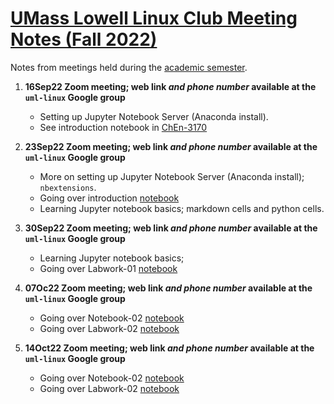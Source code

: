 # [UMass Lowell Linux Club Meeting Notes (Fall 2022)](https://www.uml.edu/myuml/submissions/2022/2022-09-05-14-44-56-fall-2022-uml-linux-club-meetings.aspx)
Notes from meetings held during the [academic semester](https://www.uml.edu/myuml/submissions/2022/2022-09-05-14-44-56-fall-2022-uml-linux-club-meetings.aspx).

  1. **16Sep22 Zoom meeting; web link *and phone number* available at the `uml-linux` Google group**
     + Setting up Jupyter Notebook Server (Anaconda install).
     + See introduction notebook in [ChEn-3170](https://github.com/dpploy/chen-3170)

  1. **23Sep22 Zoom meeting; web link *and phone number* available at the `uml-linux` Google group**
     + More on setting up Jupyter Notebook Server (Anaconda install); `nbextensions`.
     + Going over introduction [notebook](https://nbviewer.org/github/dpploy/chen-3170/blob/master/notebooks/01-introduction.ipynb)
     + Learning Jupyter notebook basics; markdown cells and python cells.
  
  1. **30Sep22 Zoom meeting; web link *and phone number* available at the `uml-linux` Google group**
     + Learning Jupyter notebook basics;
     + Going over Labwork-01 [notebook](https://nbviewer.org/github/dpploy/chen-3170/blob/master/notebooks/labwork-01.ipynb)

  1. **07Oc22 Zoom meeting; web link *and phone number* available at the `uml-linux` Google group**
     + Going over Notebook-02 [notebook](https://nbviewer.org/github/dpploy/chen-3170/blob/master/notebooks/notebook-02.ipynb)
     + Going over Labwork-02 [notebook](https://nbviewer.org/github/dpploy/chen-3170/blob/master/notebooks/labwork-02.ipynb)
  
  1. **14Oct22 Zoom meeting; web link *and phone number* available at the `uml-linux` Google group**
     + Going over Notebook-02 [notebook](https://nbviewer.org/github/dpploy/chen-3170/blob/master/notebooks/notebook-02.ipynb)
     + Going over Labwork-02 [notebook](https://nbviewer.org/github/dpploy/chen-3170/blob/master/notebooks/labwork-02.ipynb)
